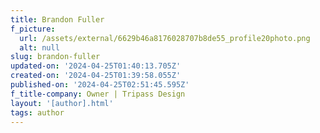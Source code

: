 ```yaml
---
title: Brandon Fuller
f_picture:
  url: /assets/external/6629b46a8176028707b8de55_profile20photo.png
  alt: null
slug: brandon-fuller
updated-on: '2024-04-25T01:40:13.705Z'
created-on: '2024-04-25T01:39:58.055Z'
published-on: '2024-04-25T02:51:45.595Z'
f_title-company: Owner | Tripass Design
layout: '[author].html'
tags: author
---
```



